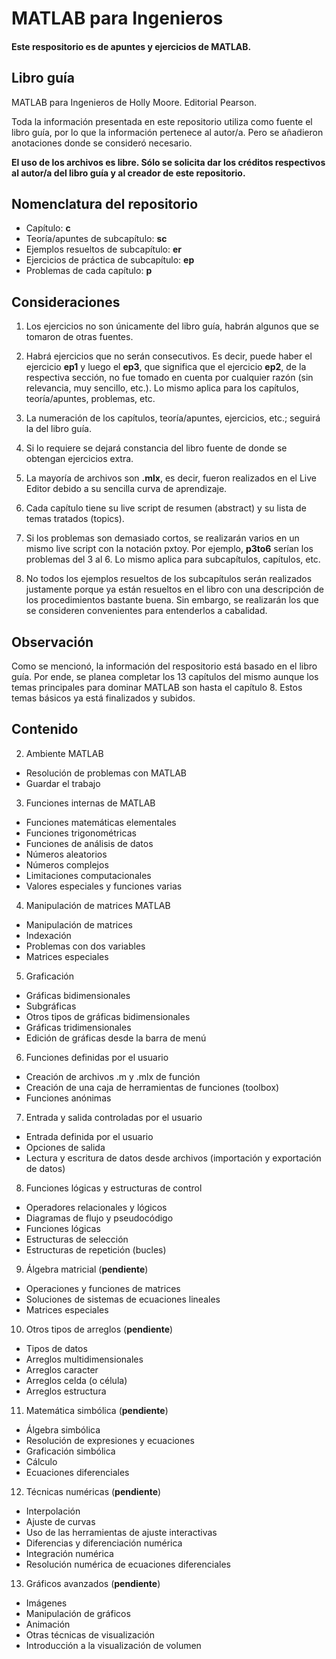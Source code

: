 # MATLAB para Ingenieros

#### Este respositorio es de apuntes y ejercicios de MATLAB.

## Libro guía
MATLAB para Ingenieros de Holly Moore. Editorial Pearson.

Toda la información presentada en este repositorio utiliza como fuente el libro guía, por lo que la información pertenece al autor/a. Pero se añadieron anotaciones donde se consideró necesario.

**El uso de los archivos es libre. Sólo se solicita dar los créditos respectivos al autor/a del libro guía y al creador de este repositorio.**

## Nomenclatura del repositorio

- Capítulo: **c**
- Teoría/apuntes de subcapítulo: **sc**
- Ejemplos resueltos de subcapítulo: **er**
- Ejercicios de práctica de subcapítulo: **ep**
- Problemas de cada capítulo: **p**

## Consideraciones
1. Los ejercicios no son únicamente del libro guía, habrán algunos que se tomaron de otras fuentes.

2. Habrá ejercicios que no serán consecutivos. Es decir, puede haber el ejercicio **ep1** y luego el **ep3**, que significa que el ejercicio **ep2**, de la respectiva sección, no fue tomado en cuenta por cualquier razón (sin relevancia, muy sencillo, etc.). Lo mismo aplica para los capítulos, teoría/apuntes, problemas, etc.

3. La numeración de los capítulos, teoría/apuntes, ejercicios, etc.; seguirá la del libro guía.

4. Si lo requiere se dejará constancia del libro fuente de donde se obtengan ejercicios extra.

5. La mayoría de archivos son **.mlx**, es decir, fueron realizados en el Live Editor debido a su sencilla curva de aprendizaje.

6. Cada capítulo tiene su live script de resumen (abstract) y su lista de temas tratados (topics).

7. Si los problemas son demasiado cortos, se realizarán varios en un mismo live script con la notación pxtoy. Por ejemplo, **p3to6** serían los problemas del 3 al 6. Lo mismo aplica para subcapítulos, capítulos, etc.

8. No todos los ejemplos resueltos de los subcapítulos serán realizados justamente porque ya están resueltos en el libro con una descripción de los procedimientos bastante buena. Sin embargo, se realizarán los que se consideren convenientes para entenderlos a cabalidad.

## Observación
Como se mencionó, la información del respositorio está basado en el libro guía. Por ende, se planea completar los 13 capítulos del mismo aunque los temas principales para dominar MATLAB son hasta el capítulo 8. Estos temas básicos ya está finalizados y subidos.

## Contenido
2. Ambiente MATLAB
 - Resolución de problemas con MATLAB
 - Guardar el trabajo
3. Funciones internas de MATLAB
 - Funciones matemáticas elementales
 - Funciones trigonométricas
 - Funciones de análisis de datos
 - Números aleatorios
 - Números complejos
 - Limitaciones computacionales
 - Valores especiales y funciones varias
4. Manipulación de matrices MATLAB
 - Manipulación de matrices
 - Indexación
 - Problemas con dos variables
 - Matrices especiales
5. Graficación
 - Gráficas bidimensionales
 - Subgráficas
 - Otros tipos de gráficas bidimensionales
 - Gráficas tridimensionales
 - Edición de gráficas desde la barra de menú
6. Funciones definidas por el usuario
 - Creación de archivos .m y .mlx de función
 - Creación de una caja de herramientas de funciones (toolbox)
 - Funciones anónimas
7. Entrada y salida controladas por el usuario
 - Entrada definida por el usuario
 - Opciones de salida
 - Lectura y escritura de datos desde archivos (importación y exportación de datos)
8. Funciones lógicas y estructuras de control
 - Operadores relacionales y lógicos
 - Diagramas de flujo y pseudocódigo
 - Funciones lógicas
 - Estructuras de selección
 - Estructuras de repetición (bucles)
9. Álgebra matricial (**pendiente**)
 - Operaciones y funciones de matrices
 - Soluciones de sistemas de ecuaciones lineales
 - Matrices especiales
10. Otros tipos de arreglos (**pendiente**)
 - Tipos de datos
 - Arreglos multidimensionales
 - Arreglos caracter
 - Arreglos celda (o célula)
 - Arreglos estructura
11. Matemática simbólica (**pendiente**)
 - Álgebra simbólica
 - Resolución de expresiones y ecuaciones
 - Graficación simbólica
 - Cálculo
 - Ecuaciones diferenciales
12. Técnicas numéricas (**pendiente**)
 - Interpolación
 - Ajuste de curvas
 - Uso de las herramientas de ajuste interactivas
 - Diferencias y diferenciación numérica
 - Integración numérica
 - Resolución numérica de ecuaciones diferenciales
13. Gráficos avanzados (**pendiente**)
 - Imágenes
 - Manipulación de gráficos
 - Animación
 - Otras técnicas de visualización
 - Introducción a la visualización de volumen

